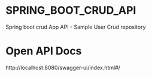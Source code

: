 # SPRING_BOOT_CRUD_API
Spring boot crud App API - Sample User Crud repository 

# Open API Docs
http://localhost:8080/swagger-ui/index.html#/


